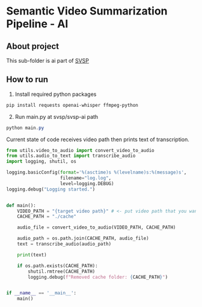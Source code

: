 # Semantic Video Summarization Pipeline - AI

## About project

This sub-folder is ai part of [SVSP](../README.md)

## How to run

1. Install required python packages
```PowerShell
pip install requests openai-whisper ffmpeg-python
```

2. Run main.py at svsp/svsp-ai path
```PowerShell
python main.py
```

Current state of code receives video path then prints text of transcription.
```python
from utils.video_to_audio import convert_video_to_audio
from utils.audio_to_text import transcribe_audio
import logging, shutil, os

logging.basicConfig(format='%(asctime)s %(levelname)s:%(message)s',
                    filename="log.log",
                    level=logging.DEBUG)
logging.debug("Logging started.")


def main():
    VIDEO_PATH = "{target video path}" # <- put video path that you want to test
    CACHE_PATH = "./cache"

    audio_file = convert_video_to_audio(VIDEO_PATH, CACHE_PATH)

    audio_path = os.path.join(CACHE_PATH, audio_file)
    text = transcribe_audio(audio_path)

    print(text)

    if os.path.exists(CACHE_PATH):
        shutil.rmtree(CACHE_PATH)
        logging.debug(f"Removed cache folder: {CACHE_PATH}")


if __name__ == '__main__':
    main()
```
